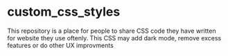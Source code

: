 # custom_css_styles
This repository is a place for people to share CSS code they have written for website they use oftenly. This CSS may add dark mode, remove excess features or do other UX improvments
